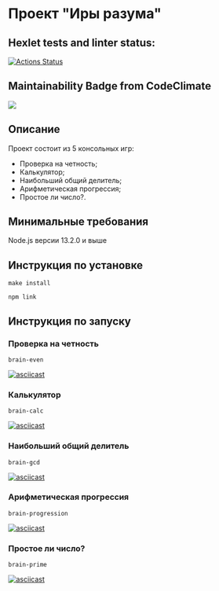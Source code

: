 # Проект "Иры разума"

## Hexlet tests and linter status:
[![Actions Status](https://github.com/Kysto27/frontend-project-44/workflows/hexlet-check/badge.svg)](https://github.com/Kysto27/frontend-project-44/actions)

## Maintainability Badge from CodeClimate
<a href="https://codeclimate.com/github/Kysto27/frontend-project-44/maintainability"><img src="https://api.codeclimate.com/v1/badges/aac19228216d1a741f37/maintainability" /></a>

## Описание
Проект состоит из 5 консольных игр:
* Проверка на четность;
* Калькулятор;
* Наибольший общий делитель;
* Арифметическая прогрессия;
* Простое ли число?.

## Минимальные требования

Node.js версии 13.2.0 и выше

## Инструкция по установке
```
make install
```
```
npm link
```
## Инструкция по запуску

### Проверка на четность
```
brain-even
```
[![asciicast](https://asciinema.org/a/NVkvVwF4DU3Cv4J4djBo0w6y2.svg)](https://asciinema.org/a/NVkvVwF4DU3Cv4J4djBo0w6y2)

### Калькулятор
```
brain-calc
```
[![asciicast](https://asciinema.org/a/yj3pwYgBb5zbN6sGdq0aKbARG.svg)](https://asciinema.org/a/yj3pwYgBb5zbN6sGdq0aKbARG)

### Наибольший общий делитель
```
brain-gcd
```
[![asciicast](https://asciinema.org/a/EbrS51ya0yRxLwwCibUfEJPVK.svg)](https://asciinema.org/a/EbrS51ya0yRxLwwCibUfEJPVK)

### Арифметическая прогрессия
```
brain-progression
```
[![asciicast](https://asciinema.org/a/D8JIlZfnDYBldegFpo2D2njC0.svg)](https://asciinema.org/a/D8JIlZfnDYBldegFpo2D2njC0)

### Простое ли число?
```
brain-prime
```
[![asciicast](https://asciinema.org/a/VsxYVIEgV1uTLcKZZqkimJcKW.svg)](https://asciinema.org/a/VsxYVIEgV1uTLcKZZqkimJcKW)